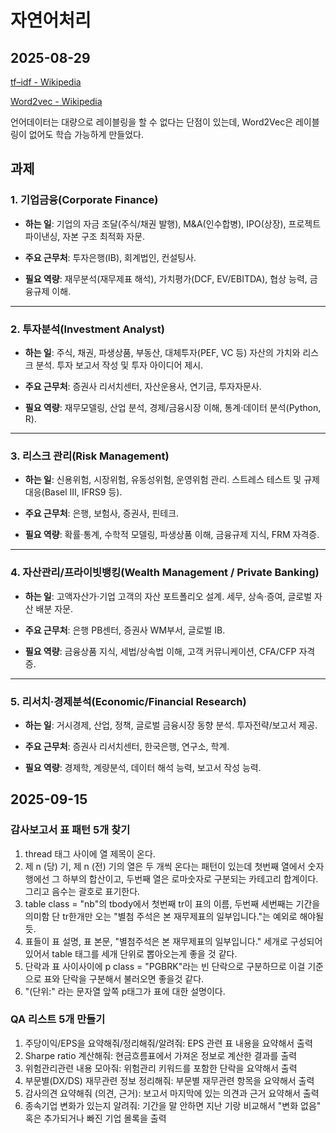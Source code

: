 # 자연어처리

## 2025-08-29

[tf–idf - Wikipedia](https://en.wikipedia.org/wiki/Tf%E2%80%93idf)

[Word2vec - Wikipedia](https://en.wikipedia.org/wiki/Word2vec)

언어데이터는 대량으로 레이블링을 할 수 없다는 단점이 있는데, Word2Vec은 레이블링이 없어도 학습 가능하게 만들었다.

## 과제

### 1. **기업금융(Corporate Finance)**

- **하는 일**: 기업의 자금 조달(주식/채권 발행), M&A(인수합병), IPO(상장), 프로젝트 파이낸싱, 자본 구조 최적화 자문.
    
- **주요 근무처**: 투자은행(IB), 회계법인, 컨설팅사.
    
- **필요 역량**: 재무분석(재무제표 해석), 가치평가(DCF, EV/EBITDA), 협상 능력, 금융규제 이해.
    

---

### 2. **투자분석(Investment Analyst)**

- **하는 일**: 주식, 채권, 파생상품, 부동산, 대체투자(PEF, VC 등) 자산의 가치와 리스크 분석. 투자 보고서 작성 및 투자 아이디어 제시.
    
- **주요 근무처**: 증권사 리서치센터, 자산운용사, 연기금, 투자자문사.
    
- **필요 역량**: 재무모델링, 산업 분석, 경제/금융시장 이해, 통계·데이터 분석(Python, R).
    

---

### 3. **리스크 관리(Risk Management)**

- **하는 일**: 신용위험, 시장위험, 유동성위험, 운영위험 관리. 스트레스 테스트 및 규제 대응(Basel III, IFRS9 등).
    
- **주요 근무처**: 은행, 보험사, 증권사, 핀테크.
    
- **필요 역량**: 확률·통계, 수학적 모델링, 파생상품 이해, 금융규제 지식, FRM 자격증.
    

---

### 4. **자산관리/프라이빗뱅킹(Wealth Management / Private Banking)**

- **하는 일**: 고액자산가·기업 고객의 자산 포트폴리오 설계. 세무, 상속·증여, 글로벌 자산 배분 자문.
    
- **주요 근무처**: 은행 PB센터, 증권사 WM부서, 글로벌 IB.
    
- **필요 역량**: 금융상품 지식, 세법/상속법 이해, 고객 커뮤니케이션, CFA/CFP 자격증.
    

---

### 5. **리서치·경제분석(Economic/Financial Research)**

- **하는 일**: 거시경제, 산업, 정책, 글로벌 금융시장 동향 분석. 투자전략/보고서 제공.
    
- **주요 근무처**: 증권사 리서치센터, 한국은행, 연구소, 학계.
    
- **필요 역량**: 경제학, 계량분석, 데이터 해석 능력, 보고서 작성 능력.
    

## 2025-09-15

### 감사보고서 표 패턴 5개 찾기

1. thread 태그 사이에 열 제목이 온다.
2. 제 n (당) 기, 제 n (전) 기의 열은 두 개씩 온다는 패턴이 있는데 첫번째 열에서 숫자 행에선 그 하부의 합산이고, 두번째 열은 로마숫자로 구분되는 카테고리 합계이다. 그리고 음수는 괄호로 표기한다.
3. table class = "nb"의 tbody에서 첫번째 tr이 표의 이름, 두번째 세번째는 기간을 의미함 단 tr한개만 오는 "별첨 주석은 본 재무제표의 일부입니다."는 예외로 해야될듯.
4. 표들이 표 설명, 표 본문, "별첨주석은 본 재무제표의 일부입니다." 세개로 구성되어있어서 table 태그를 세개 단위로 뽑아오는게 좋을 것 같다.
5. 단락과 표 사이사이에 p class = "PGBRK"라는 빈 단락으로 구분하므로 이걸 기준으로 표와 단락을 구분해서 불러오면 좋을것 같다.
6. "(단위:" 라는 문자열 앞쪽 p태그가 표에 대한 설명이다.

### QA 리스트 5개 만들기

1. 주당이익/EPS을 요약해줘/정리해줘/알려줘: EPS 관련 표 내용을 요약해서 출력
2. Sharpe ratio 계산해줘: 현금흐름표에서 가져온 정보로 계산한 결과를 출력
3. 위험관리관련 내용 모아줘: 위험관리 키워드를 포함한 단락을 요약해서 출력
4. 부문별(DX/DS) 재무관련 정보 정리해줘: 부문별 재무관련 항목을 요약해서 출력
5. 감사의견 요약해줘 (의견, 근거): 보고서 마지막에 있는 의견과 근거 요약해서 출력
6. 종속기업 변화가 있는지 알려줘: 기간을 말 안하면 지난 기랑 비교해서 "변화 없음" 혹은 추가되거나 빠진 기업 몰록을 출력